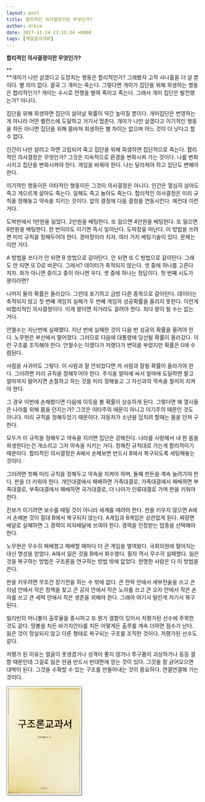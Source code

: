 ```yaml
---
layout: post
title: 합리적인 의사결정이란 무엇인가?
author: drkim
date: 2017-11-24 23:15:24 +0900
tags: [깨달음의대화]
---
```

 
**합리적인 의사결정이란 무엇인가?**

**  
**개미가 나만 살겠다고 도망치는 행동은 합리적인가? 그래봤자 고작 사나흘을 더 살 뿐이다. 별 의미 없다. 결국 그 개미는 죽는다. 그렇다면 개미가 집단을 위해 희생하는 행동은 합리적인가? 개미는 수시로 전쟁을 벌여 죽이고 죽는다. 그래서 개미 집단은 발전했는가? 아니다.

  


집단을 위해 희생하면 집단이 살아날 확률이 약간 높아질 뿐이다. 개미집단은 번영하는게 아니라 어떤 밸런스에 도달하고 거기서 멈춘다. 개미가 나만 살겠다고 이기적인 행동을 하든 아니면 집단을 위해 몸바쳐 희생하든 별 차이는 없으며 어느 것이 더 낫다고 할 수 없다.   


  


인간이 나만 살려고 하면 고립되어 죽고 집단을 위해 희생하면 집단적으로 죽는다. 합리적인 의사결정은 무엇인가? 그것은 지속적으로 환경을 변화시켜 가는 것이다. 나를 변화시키고 집단을 변화시켜야 한다. 게임을 바꿔야 한다. 나는 달라져야 하고 집단도 변해야 한다.   


  


이기적인 행동이든 이타적인 행동이든 그것이 의사결정은 아니다. 인간은 열심히 살아도 죽고 게으르게 살아도 죽는다. 일해도 죽고 놀아도 죽는다. 합리적인 의사결정은 미리 규칙을 정해놓고 약속을 지키는 것이다. 앞의 결정에 다음 결정을 연동시킨다. 예컨대 이런 거다.   


  


도박판에서 1만원을 잃었다. 2만원을 베팅한다. 또 잃으면 4만원을 베팅한다. 또 잃으면 8만원을 베팅한다. 한 번이라도 이기면 즉시 일어난다. 도박장을 떠난다. 이 방법을 쓰려면 미리 규칙을 정해두어야 한다. 경마장이라 치자. 여러 가지 베팅기술이 있다. 문제는 이런 거다.   


  


A 방법을 쓰다가 안 되면 B 방법으로 갈아탄다. 안 되면 또 C 방법으로 갈아탄다. 그래도 안 되면 또 D로 바꾼다. 그래서? 데이터가 축적되지 않는다. 셋 중에 하나를 고른다 치자. 좌가 아니면 중이고 중이 아니면 우다. 셋 중에 하나는 정답이다. 첫 번째 시도가 꽝이라면?   


  


나머지 둘의 확률은 올라갔다. 그런데 포기하고 금방 다른 종목으로 갈아탄다. 데이터는 축적되지 않고 첫 번째 게임의 실패가 두 번쩨 게임의 성공확률을 올리지 못한다. 이런게 비합리적인 의사결정이다. 이게 꽝이면 저거라도 걸려야 한다. 죄다 꽝이 될 수는 없는 거다.   


  


안철수는 지난번에 실패했다. 지난 번에 실패한 것이 다음 번 성공의 확률을 올려야 한다. 노무현은 부산에서 떨어졌다. 그러므로 다음에 대통령에 당선될 확률이 올라갔다. 이런 구조를 조직해야 한다. 안철수는 이랬다가 저랬다가 변덕을 부렸지만 확률은 0에 수렴된다.   


  


사람을 사귀어도 그렇다. 이 사람과 잘 안되었다면 저 사람과 잘될 확률이 올라가야 한다. 그러려면 미리 규칙을 정해두어야 한다. 주식을 얼마에 싸서 얼마에 도달하면 팔고 얼마까지 떨어지면 손절하고 하는 것을 미리 정해놓고 그 자신과의 약속을 철저히 지켜야 한다.   


  


그 경우 이번에 손해봤다면 다음에 이득을 볼 확률이 상승하게 된다. 그렇다면 왜 열사들은 나라를 위해 몸을 던지는가? 그것은 이타주의 때문이 아니고 이기주의 때문인 것도 아니다. 미리 규칙을 정해두었기 때문이다. 자동차가 소년을 덥치려 할때는 몸을 던져 구한다.   


  


모두가 이 규칙을 정해두고 약속을 지키면 집단은 강해진다. 나라를 사랑해서 내 한 몸을 희생한다는건 개소리고 그저 약속을 지키는 거다. 정해진 규칙대로 가는게 합리적이기 때문이다. 합리적인 의사결정은 A에서 손해보면 반드시 B에서 복구되도록 세팅해놓는 것이다.   


  


그러려면 첫째 미리 규칙을 정해두고 약속을 지켜야 하며, 둘째 판돈을 계속 늘려가야 한다. 판을 더 키워야 한다. 개인대결에서 패배하면 가족대결로, 가족대결에서 패배하면 부족대결로, 부족대결에서 패배하면 국가대결로, 더 나아가 인류대결로 가며 판을 키워야 한다.   


  


진보가 이기려면 보수를 때릴 것이 아니라 세계를 때려야 한다. 판을 키우지 않으면 A에서 손해본 것이 절대 B에서 복구되지 않는다. A게임과 B게임은 상관없게 된다. 짜장면 배달로 실패하면 그 경력이 피자배달에 쓰여야 한다. 경력을 인정받는 업종을 선택해야 한다.   


  


노무현은 무수히 패배했고 패배할 때마다 더 큰 게임을 벌여왔다. 국회의원에 떨어지는 대신 명성을 얻었다. A에서 잃은 것을 B에서 회수했다. 필자 역시 무수히 실패했다. 잃은 것을 복구하는 방법은 구조론을 연구하는 방법 밖에 없었다. 현명한 사람은 다 이 방법을 쓴다.

  


판을 키우려면 무조건 장기전을 하는 수 밖에 없다. 큰 전략 안에서 세부전술을 쓰고 큰 이념 안에서 작은 정책을 찾고 큰 공자 안에서 작은 노자를 쓰고 큰 오자 안에서 작은 손자를 쓰고 큰 세력 안에서 작은 생존을 꾀해야 한다. 그래야 여기서 털린게 저기서 복구된다.

  


빌리빈의 머니볼이 출루율을 중시하고 또 뭔가 결함이 있어서 저평가된 선수에 주목한 것도 같다. 땅볼을 치든 바가지안타를 치든 어떻게든 출루를 계속 더하면 점수가 난다. 잃은 것이 망실되지 않고 다른 형태로 복구되는 구조를 조직한 것이다. 저평가된 선수도 같다.

  


저평가 된 이유는 얼굴이 못생겼거나 성격이 좋지 않거나 투구폼이 괴상하거나 등등 결함 때문인데 그걸로 잃은 만큼 반드시 반대편에 얻는 것이 있다. 그것을 잘 긁어모으면 대박이 된다. 그것을 수확할 수 있는 구조를 만들어내는 것이 중요하다. 연결연결해 가는 것이다.

  


![00.jpg](files/attach/images/198/820/909/00.jpg)